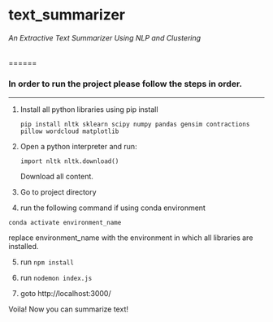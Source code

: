 # text_summarizer
###### An Extractive Text Summarizer Using NLP and Clustering
======
### In order to run the project please follow the steps in order.
------

1. Install all python libraries using pip install 

    `pip install nltk sklearn scipy numpy pandas gensim contractions pillow wordcloud matplotlib`
2. Open a python interpreter and run:

    `import nltk
    nltk.download()`
    
    Download all content.
3. Go to project directory

4. run the following command if using conda environment

  `conda activate environment_name`
  
  replace environment_name with the environment in which all libraries are installed.
  
5. run `npm install`

6. run `nodemon index.js`


7. goto http://localhost:3000/

Voila! Now you can summarize text!

